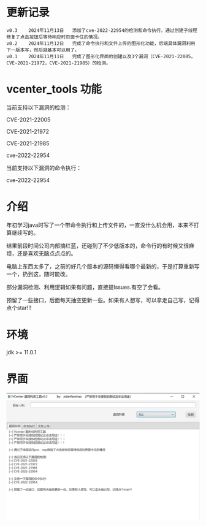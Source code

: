 # 更新记录

```
v0.3    2024年11月13日   添加了cve-2022-22954的检测和命令执行。通过创建子线程修复了点击按钮后等待响应时页面卡住的情况。
v0.2    2024年11月12日   完成了命令执行和文件上传的图形化功能，后端具体漏洞利用下一版本写，然后就基本可以用了。
v0.1    2024年11月11日   完成了图形化界面的创建以及3个漏洞（CVE-2021-22005，CVE-2021-21972，CVE-2021-21985）的检测。
```
# vcenter_tools 功能

当前支持以下漏洞的检测：

CVE-2021-22005

CVE-2021-21972

CVE-2021-21985

cve-2022-22954

当前支持以下漏洞的命令执行：

cve-2022-22954

# 介绍

年初学习java时写了一个带命令执行和上传文件的，一直没什么机会用，本来不打算继续写的。

结果前段时间公司内部搞红蓝，还碰到了不少低版本的，命令行的有时候又很麻烦，还是喜欢无脑点点点的。

电脑上东西太多了，之前的好几个版本的源码懒得看哪个最新的，于是打算重新写一个，扔到这，随时能改。

部分漏洞检测、利用逻辑如果有问题，直接提lssues.有空了会看。

预留了一些接口，后面每天抽空更新一些。如果有人想写，可以拿走自己写，记得点个star!!!

# 环境

jdk >= 11.0.1

# 界面

![image-20241112004542765](./assets/qwertyuio.jpg)
